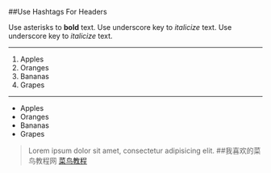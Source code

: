 ##Use Hashtags For Headers

Use asterisks to **bold** text.
Use underscore key to _italicize_ text.
Use underscore key to *italicize* text.


---------
1. Apples
2. Oranges
3. Bananas
4. Grapes

--------
- Apples
- Oranges
- Bananas
- Grapes

>Lorem ipsum dolor sit amet, consectetur adipisicing elit. 
##我喜欢的菜鸟教程网
[菜鸟教程](http:/www.runoob.com)
